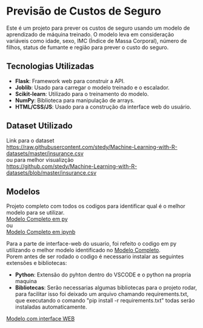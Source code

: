 # Previsão de Custos de Seguro

Este é um projeto para prever os custos de seguro usando um modelo de aprendizado de máquina treinado. O modelo leva em consideração variáveis como idade, sexo, IMC (Índice de Massa Corporal), número de filhos, status de fumante e região para prever o custo do seguro.

## Tecnologias Utilizadas

- **Flask**: Framework web para construir a API.
- **Joblib**: Usado para carregar o modelo treinado e o escalador.
- **Scikit-learn**: Utilizado para o treinamento do modelo.
- **NumPy**: Biblioteca para manipulação de arrays.
- **HTML/CSS/JS**: Usado para a construção da interface web do usuário.

## Dataset Utilizado

Link para o dataset <br>
https://raw.githubusercontent.com/stedy/Machine-Learning-with-R-datasets/master/insurance.csv <br>
ou para melhor visualizção <br>
https://github.com/stedy/Machine-Learning-with-R-datasets/blob/master/insurance.csv

## Modelos
Projeto completo com todos os codigos para identificar qual é o melhor modelo para se utilizar. <br>
[Modelo Completo em py](Modelo_Completo/Projeto_Final.ipynb) <br>
ou <br>
[Modelo Completo em ipynb](Modelo_Completo/Projeto_Final.ipynb)

Para a parte de interface-web do usuario, foi refeito o codigo em py utilizando o melhor modelo identificado no [Modelo Completo](Modelo_Completo/Projeto_Final.ipynb). <br>
Porem antes de ser rodado o codigo é necessario instalar as seguintes extensões e bibliotecas:
- **Python**: Extensão do pyhton dentro do VSCODE e o python na propria maquina
- **Bibliotecas**: Serão necessarias algumas bibliotecas para o projeto rodar, para facilitar isso foi deixado um arquivo chamando requirements.txt, que executando o comando "pip install -r requirements.txt" todas serão instaladas automaticamente.

[Modelo com interface WEB](app.py)
